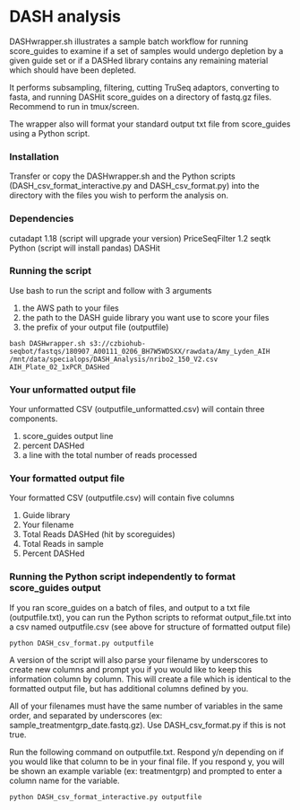 # DASH analysis
DASHwrapper.sh illustrates a sample batch workflow for running score_guides to examine if a set of samples would undergo depletion by a given guide set or if a DASHed library contains any remaining material which should have been depleted. 

It performs subsampling, filtering, cutting TruSeq adaptors, converting to fasta, and running DASHit score_guides on a directory of fastq.gz files. Recommend to run in tmux/screen.

The wrapper also will format your standard output txt file from score_guides using a Python script. 

### Installation
Transfer or copy the DASHwrapper.sh and the Python scripts (DASH_csv_format_interactive.py and DASH_csv_format.py) into the directory with the files you wish to perform the analysis on.

### Dependencies
cutadapt 1.18 (script will upgrade your version)
PriceSeqFilter 1.2
seqtk
Python (script will install pandas)
DASHit

### Running the script

Use bash to run the script and follow with 3 arguments
1. the AWS path to your files
2. the path to the DASH guide library you want use to score your files
3. the prefix of your output file (outputfile)


```
bash DASHwrapper.sh s3://czbiohub-seqbot/fastqs/180907_A00111_0206_BH7W5WDSXX/rawdata/Amy_Lyden_AIH /mnt/data/specialops/DASH_Analysis/nribo2_150_V2.csv AIH_Plate_02_1xPCR_DASHed
```

### Your unformatted output file

Your unformatted CSV (outputfile_unformatted.csv) will contain three components.
1. score_guides output line
2. percent DASHed
3. a line with the total number of reads processed

### Your formatted output file
Your formatted CSV (outputfile.csv) will contain five columns
1. Guide library
2. Your filename
3. Total Reads DASHed (hit by scoreguides)
4. Total Reads in sample
5. Percent DASHed

### Running the Python script independently to format score_guides output
If you ran score_guides on a batch of files, and output to a txt file (outputfile.txt), you can run the Python scripts to reformat output_file.txt into a csv named outputfile.csv (see above for structure of formatted output file)

```
python DASH_csv_format.py outputfile
```

A version of the script will also parse your filename by underscores to create new columns and prompt you if you would like to keep this information column by column. This will create a file which is identical to the formatted output file, but has additional columns defined by you.
 
All of your filenames must have the same number of variables in the same order, and separated by underscores (ex: sample_treatmentgrp_date.fastq.gz). Use DASH_csv_format.py if this is not true.

Run the following command on outputfile.txt. Respond y/n depending on if you would like that column to be in your final file. If you respond y, you will be shown an example variable (ex: treatmentgrp) and prompted to enter a column name for the variable.

```
python DASH_csv_format_interactive.py outputfile
```
